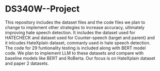 # DS340W--Project
This repository includes the dataset files and the code files we plan to change to implement other strategies to increase accuracy, ultimately improving hate speech detection. It includes the dataset used for HATECHECK and dataset used for Counter-speech (target and parent) and it inlcudes HateXplain dataset, commanly used in hate speech detection. The code for 29 funtionality testing is included along with BERT model code. We plan to implement LLM to these datasets and compare with baseline models like BERT and RoBerta. Our focus is on HateXplain dataset and paper 2 datasets.
